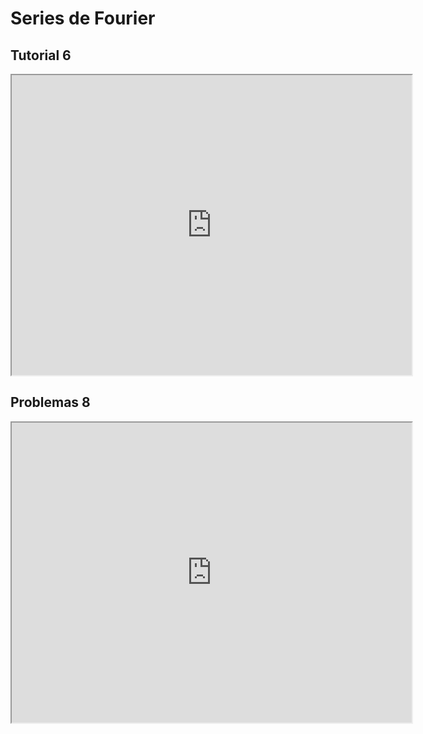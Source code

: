 # Series de Fourier


<!-- ## Problemas 6

<iframe src="https://drive.google.com/file/d/11-ID729fs7ZwHYM8yJKY_-kWpksE5jRY/preview" width="640" height="480" allow="autoplay"></iframe> -->

## Tutorial 6

<iframe src="https://drive.google.com/file/d/1zP2dfisVyMU8017cFtjM6x81m6beXr6N/preview" width="640" height="480" allow="autoplay"></iframe>

## Problemas 8

<iframe src="https://drive.google.com/file/d/12bwGuqp_EFCXm10w12Q9pjXtV8M9ij-F/preview" width="640" height="480" allow="autoplay"></iframe>

